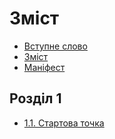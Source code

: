 # Зміст
* [Вступне слово](README.md)
* [Зміст](SUMMARY.md)
* [Маніфест](Manifest.md)

## Розділ 1

* [1.1. Стартова точка](/1p/Begining.md)
